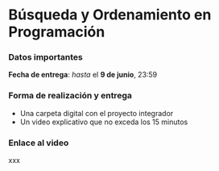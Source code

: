 # Búsqueda y Ordenamiento en Programación
### Datos importantes
**Fecha de entrega**: *hasta* el **9 de junio**, 23:59

### Forma de realización y entrega
- Una carpeta digital con el proyecto integrador
- Un video explicativo que no exceda los 15 minutos

### Enlace al video
xxx
